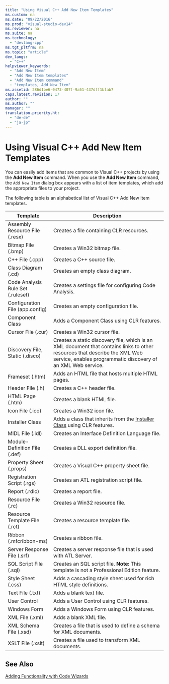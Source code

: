 ```yaml
---
title: "Using Visual C++ Add New Item Templates"
ms.custom: na
ms.date: "09/22/2016"
ms.prod: "visual-studio-dev14"
ms.reviewer: na
ms.suite: na
ms.technology: 
  - "devlang-cpp"
ms.tgt_pltfrm: na
ms.topic: "article"
dev_langs: 
  - "C++"
helpviewer_keywords: 
  - "Add New Item"
  - "Add New Item templates"
  - "Add New Item command"
  - "templates, Add New Item"
ms.assetid: 286d1be6-0473-407f-9a51-437dff1bfab7
caps.latest.revision: 17
author: ""
ms.author: ""
manager: ""
translation.priority.ht: 
  - "de-de"
  - "ja-jp"
---
```

# Using Visual C++ Add New Item Templates
You can easily add items that are common to Visual C++ projects by using the **Add New Item** command. When you use the **Add New Item** command, the `Add New Item` dialog box appears with a list of item templates, which add the appropriate files to your project.  
  
 The following table is an alphabetical list of Visual C++ Add New Item templates.  
  
|Template|Description|  
|--------------|-----------------|  
|Assembly Resource File (.resx)|Creates a file containing CLR resources.|  
|Bitmap File (.bmp)|Creates a Win32 bitmap file.|  
|C++ File (.cpp)|Creates a C++ source file.|  
|Class Diagram (.cd)|Creates an empty class diagram.|  
|Code Analysis Rule Set (.ruleset)|Creates a settings file for configuring Code Analysis.|  
|Configuration File (app.config)|Creates an empty configuration file.|  
|Component Class|Adds a Component Class using CLR features.|  
|Cursor File (.cur)|Creates a Win32 cursor file.|  
|Discovery File, Static (.disco)|Creates a static discovery file, which is an XML document that contains links to other resources that describe the XML Web service, enables programmatic discovery of an XML Web service.|  
|Frameset (.htm)|Adds an HTML file that hosts multiple HTML pages.|  
|Header File (.h)|Creates a C++ header file.|  
|HTML Page (.htm)|Creates a blank HTML file.|  
|Icon File (.ico)|Creates a Win32 icon file.|  
|Installer Class|Adds a class that inherits from the [Installer Class](https://msdn.microsoft.com/en-us/library/system.configuration.install.installer.aspx) using CLR features.|  
|MIDL File (.idl)|Creates an Interface Definition Language file.|  
|Module-Definition File (.def)|Creates a DLL export definition file.|  
|Property Sheet (.props)|Creates a Visual C++ property sheet file.|  
|Registration Script (.rgs)|Creates an ATL registration script file.|  
|Report (.rdlc)|Creates a report file.|  
|Resource File (.rc)|Creates a Win32 resource file.|  
|Resource Template File (.rct)|Creates a resource template file.|  
|Ribbon (.mfcribbon-ms)|Creates a ribbon file.|  
|Server Response File (.srf)|Creates a server response file that is used with ATL Server.|  
|SQL Script File (.sql)|Creates an SQL script file. **Note:**  This template is not a Professional Edition feature.|  
|Style Sheet (.css)|Adds a cascading style sheet used for rich HTML style definitions.|  
|Text File (.txt)|Adds a blank text file.|  
|User Control|Adds a User Control using CLR features.|  
|Windows Form|Adds a Windows Form using CLR features.|  
|XML File (.xml)|Adds a blank XML file.|  
|XML Schema File (.xsd)|Creates a file that is used to define a schema for XML documents.|  
|XSLT File (.xslt)|Creates a file used to transform XML documents.|  
  
## See Also  
 [Adding Functionality with Code Wizards](../vs140/adding-functionality-with-code-wizards--c---.md)